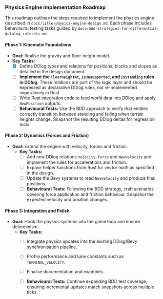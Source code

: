 ### **Physics Engine Implementation Roadmap**

This roadmap outlines the steps required to implement the physics engine described in `docs/lille-physics-engine-design.md`. Each phase includes behavioural testing tasks guided by `docs/bdd-strategies-for-differential-datalog-rulesets.md`.

#### **Phase 1: Kinematic Foundations**

- **Goal:** Realise the gravity and floor-height model.
- **Key Tasks:**
  - [x] Define DDlog types and relations for positions, blocks and slopes as detailed in the design document.
  - [ ] **Implement the `FloorHeightAt`, `IsUnsupported`, and `IsStanding` rules in DDlog.**
    These relations are part of the logic layer and should be expressed as declarative DDlog rules,
    not re-implemented imperatively in Rust.
  - [ ] Write Rust integration code to feed world data into DDlog and apply `NewPosition` outputs.
  - [ ] **Behavioural Tests:** Use the BDD approach to verify that entities correctly transition between standing and falling when terrain heights change. Snapshot the resulting DDlog deltas for regression tests.

#### **Phase 2: Dynamics (Forces and Friction)**

- **Goal:** Extend the engine with velocity, forces and friction.
  - **Key Tasks:**
    - [ ] Add new DDlog relations `Velocity`, `Force` and `NewVelocity` and implement the rules for accelerations and friction.
    - [ ] Expose helper functions from Rust for vector math as specified in the design.
    - [ ] Update the Bevy systems to read `NewVelocity` and produce final positions.
    - [ ] **Behavioural Tests:** Following the BDD strategy, craft scenarios covering force application and friction behaviour. Snapshot the expected velocity and position changes.

#### **Phase 3: Integration and Polish**

- **Goal:** Hook the physics systems into the game loop and ensure determinism.
  - **Key Tasks:**
    - [ ] Integrate physics updates into the existing DDlog/Bevy synchronisation pipeline.
    - [ ] Profile performance and tune constants such as `TERMINAL_VELOCITY`.
    - [ ] Finalise documentation and examples.
    - [ ] **Behavioural Tests:** Continue expanding BDD test coverage, ensuring incremental updates match snapshots across multiple ticks.

